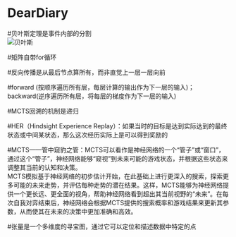 # DearDiary  

#贝叶斯定理是事件内部的分割  
![贝叶斯](https://github.com/JohanSunBanana/DearDiary/assets/128943809/bf3ccfa3-e025-4564-8d60-b1a865537fff)

#矩阵自带for循环  

#反向传播是从最后节点算所有，而非直觉上一层一层向前  

#forward (按顺序遍历所有层，每层计算的输出作为下一层的输入)；backward(逆序遍历所有层，将每层的梯度作为下一层的输入)  

#MCTS回溯的机制是递归    

#HER（Hindsight Experience Replay）：如果当时的目标是达到实际达到的最终状态或中间某状态，那么这次经历实际上是可以得到奖励的  

#MCTS——管中窥豹之管：MCTS可以看作是神经网络的一个“管子”或“窗口”，通过这个“管子”，神经网络能够“窥视”到未来可能的游戏状态，并根据这些状态来调整其当前的认知和决策。  
MCTS模拟基于神经网络的初步估计开始，在此基础上进行更深入的搜索，探索更多可能的未来走势，并评估每种走势的潜在结果。这样，MCTS能够为神经网络提供一个更长远、更全面的视角，帮助神经网络看到超出其当前视野的“未来”。在每次自我对弈结束后，神经网络会根据MCTS提供的搜索概率和游戏结果来更新其参数，从而使其在未来的决策中更加准确和高效。  

#张量是一个多维度的寻宝图，通过它可以定位和描述数据中特定的点
